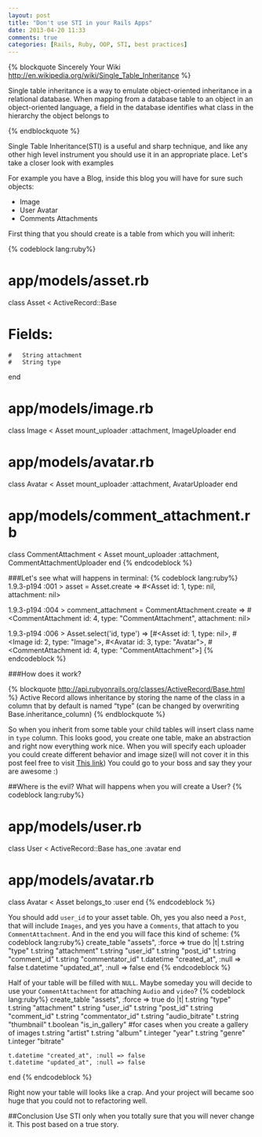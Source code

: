 ```yaml
---
layout: post
title: "Don't use STI in your Rails Apps"
date: 2013-04-20 11:33
comments: true
categories: [Rails, Ruby, OOP, STI, best practices]
---
```

{% blockquote Sincerely Your Wiki http://en.wikipedia.org/wiki/Single_Table_Inheritance %}

Single table inheritance is a way to emulate object-oriented inheritance in a
relational database. When mapping from a database table to an object in an
object-oriented language, a field in the database identifies what class in the hierarchy the object belongs to

{% endblockquote %}

Single Table Inheritance(STI) is a useful and sharp technique,
and like any other high level instrument you should use it in an appropriate place.
Let's take a closer look with examples
<!-- more -->
For example you have a Blog, inside this blog you will have for sure such objects:

* Image
* User Avatar
* Comments Attachments

First thing that you should create is a table from which you will inherit:

{% codeblock lang:ruby%}
# app/models/asset.rb
class Asset < ActiveRecord::Base
  # Fields:
    #   String attachment
    #   String type
end

# app/models/image.rb
class Image < Asset
  mount_uploader :attachment, ImageUploader
end

# app/models/avatar.rb
class Avatar < Asset
  mount_uploader :attachment, AvatarUploader
end

# app/models/comment_attachment.rb
class CommentAttachment < Asset
  mount_uploader :attachment, CommentAttachmentUploader
end
{% endcodeblock %}

###Let's see what will happens in terminal:
{% codeblock lang:ruby%}
  1.9.3-p194 :001 > asset = Asset.create
  => #<Asset id: 1, type: nil, attachment: nil>

  1.9.3-p194 :004 > comment_attachment = CommentAttachment.create
  => #<CommentAttachment id: 4, type: "CommentAttachment", attachment: nil>

  1.9.3-p194 :006 > Asset.select('id, type')
  => [#<Asset id: 1, type: nil>, #<Image id: 2, type: "Image">, #<Avatar id: 3, type: "Avatar">, #<CommentAttachment id: 4, type: "CommentAttachment">]
{% endcodeblock %}

###How does it work?

{% blockquote http://api.rubyonrails.org/classes/ActiveRecord/Base.html %}
Active Record allows inheritance by storing the name of the class in a column that by default is named “type” (can be changed by overwriting Base.inheritance_column)
{% endblockquote %}

So when you inherit from some table your child tables will insert class name in <code>type</code> column.
This looks good, you create one table, make an abstraction and right now everything work nice.
When you will specify each uploader you could create different behavior and image size(I will not cover it in this post feel free to visit [This link](https://github.com/jnicklas/carrierwave))
You could go to your boss and say they your are awesome :)

##Where is the evil?
What will happens when you will create a User?
{% codeblock lang:ruby%}
# app/models/user.rb
class User < ActiveRecord::Base
  has_one :avatar
end

# app/models/avatar.rb
class Avatar < Asset
  belongs_to :user
end
{% endcodeblock %}

You should add <code>user_id</code> to your asset table.
Oh, yes you also need a <code>Post</code>, that will include <code>Images</code>, and yes you have a <code>Comments</code>, that attach to you <code>CommentAttachment</code>.
And in the end you will face this kind of scheme:
{% codeblock lang:ruby%}
  create_table "assets", :force => true do |t|
    t.string   "type"
    t.string   "attachment"
    t.string   "user_id"
    t.string   "post_id"
    t.string   "comment_id"
    t.string   "commentator_id"
    t.datetime "created_at", :null => false
    t.datetime "updated_at", :null => false
  end
{% endcodeblock %}

Half of your table will be filled with <code>NULL</code>.
Maybe someday you will decide to use your <code>CommentAttachment</code> for attaching <code>Audio</code> and <code>video</code>?
{% codeblock lang:ruby%}
  create_table "assets", :force => true do |t|
    t.string   "type"
    t.string   "attachment"
    t.string   "user_id"
    t.string   "post_id"
    t.string   "comment_id"
    t.string   "commentator_id"
    t.string   "audio_bitrate"
    t.string   "thumbnail"
    t.boolean  "is_in_gallery" #for cases when you create a gallery of images
    t.string   "artist"
    t.string   "album"
    t.integer  "year"
    t.string   "genre"
    t.integer  "bitrate"

    t.datetime "created_at", :null => false
    t.datetime "updated_at", :null => false
  end
{% endcodeblock %}

Right now your table will looks like a crap. And your project will became soo huge that you could not to refactoring well.

##Conclusion
Use STI only when you totally sure that you will never change it.
This post based on a true story.
